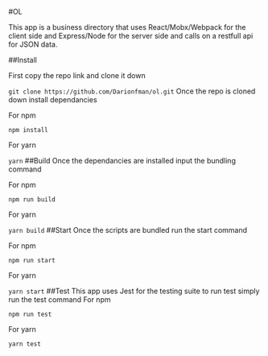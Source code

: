 #OL

This app is a business directory that uses React/Mobx/Webpack
for the client side and Express/Node for the server side and 
calls on a restfull api for JSON data.

##Install

First copy the repo link and clone it down

``
git clone https://github.com/Darionfman/ol.git
``
Once the repo is cloned down install dependancies

For npm

``
npm install
``

For yarn

``
yarn
``
##Build
Once the dependancies are installed input the bundling command

For npm

``
npm run build
``

For yarn

``
yarn build
``
##Start
Once the scripts are bundled run the start command

For npm

``
npm run start
``

For yarn

``
yarn start
``
##Test
This app uses Jest for the testing suite
to run test simply run the test command
For npm

``
npm run test
``

For yarn

``
yarn test
``
